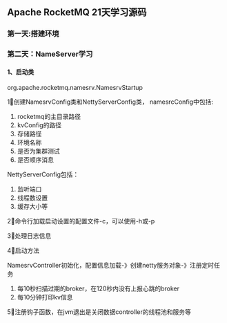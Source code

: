 ## Apache RocketMQ 21天学习源码
### 第一天:搭建环境
### 第二天：NameServer学习
#### 1、启动类
org.apache.rocketmq.namesrv.NamesrvStartup

1⃣️创建NamesrvConfig类和NettyServerConfig类，
namesrcConfig中包括:
1. rocketmq的主目录路径
2. kvConfig的路径
3. 存储路径
4. 环境名称
5. 是否为集群测试
6. 是否顺序消息

NettyServerConfig包括：
1. 监听端口
2. 线程数设置
3. 缓存大小等

2⃣️命令行加载启动设置的配置文件-c，可以使用-h或-p


3⃣️处理日志信息

4⃣️启动方法

NamesrvController初始化，配置信息加载-》创建netty服务对象-》注册定时任务
1. 每10秒扫描过期的broker，在120秒内没有上报心跳的broker
2. 每10分钟打印kv信息

5⃣️注册钩子函数，在jvm退出是关闭数据controller的线程池和服务等


